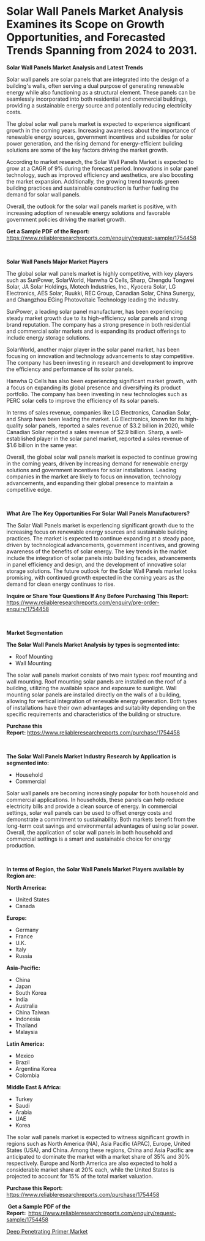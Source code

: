 <p><h1>Solar Wall Panels Market Analysis Examines its Scope on Growth Opportunities, and Forecasted Trends Spanning from 2024 to 2031.</h1></p><p><strong>Solar Wall Panels Market Analysis and Latest Trends</strong></p>
<p><p>Solar wall panels are solar panels that are integrated into the design of a building's walls, often serving a dual purpose of generating renewable energy while also functioning as a structural element. These panels can be seamlessly incorporated into both residential and commercial buildings, providing a sustainable energy source and potentially reducing electricity costs.</p><p>The global solar wall panels market is expected to experience significant growth in the coming years. Increasing awareness about the importance of renewable energy sources, government incentives and subsidies for solar power generation, and the rising demand for energy-efficient building solutions are some of the key factors driving the market growth.</p><p>According to market research, the Solar Wall Panels Market is expected to grow at a CAGR of 9% during the forecast period. Innovations in solar panel technology, such as improved efficiency and aesthetics, are also boosting the market expansion. Additionally, the growing trend towards green building practices and sustainable construction is further fueling the demand for solar wall panels.</p><p>Overall, the outlook for the solar wall panels market is positive, with increasing adoption of renewable energy solutions and favorable government policies driving the market growth.</p></p>
<p><strong>Get a Sample PDF of the Report:&nbsp;</strong> <a href="https://www.reliableresearchreports.com/enquiry/request-sample/1754458">https://www.reliableresearchreports.com/enquiry/request-sample/1754458</a></p>
<p>&nbsp;</p>
<p><strong>Solar Wall Panels Major Market Players</strong></p>
<p><p>The global solar wall panels market is highly competitive, with key players such as SunPower, SolarWorld, Hanwha Q Cells, Sharp, Chengdu Tongwei Solar, JA Solar Holdings, Motech Industries, Inc., Kyocera Solar, LG Electronics, AES Solar, Ruukki, REC Group, Canadian Solar, China Sunergy, and Changzhou EGing Photovoltaic Technology leading the industry.</p><p>SunPower, a leading solar panel manufacturer, has been experiencing steady market growth due to its high-efficiency solar panels and strong brand reputation. The company has a strong presence in both residential and commercial solar markets and is expanding its product offerings to include energy storage solutions.</p><p>SolarWorld, another major player in the solar panel market, has been focusing on innovation and technology advancements to stay competitive. The company has been investing in research and development to improve the efficiency and performance of its solar panels.</p><p>Hanwha Q Cells has also been experiencing significant market growth, with a focus on expanding its global presence and diversifying its product portfolio. The company has been investing in new technologies such as PERC solar cells to improve the efficiency of its solar panels.</p><p>In terms of sales revenue, companies like LG Electronics, Canadian Solar, and Sharp have been leading the market. LG Electronics, known for its high-quality solar panels, reported a sales revenue of $3.2 billion in 2020, while Canadian Solar reported a sales revenue of $2.9 billion. Sharp, a well-established player in the solar panel market, reported a sales revenue of $1.6 billion in the same year.</p><p>Overall, the global solar wall panels market is expected to continue growing in the coming years, driven by increasing demand for renewable energy solutions and government incentives for solar installations. Leading companies in the market are likely to focus on innovation, technology advancements, and expanding their global presence to maintain a competitive edge.</p></p>
<p>&nbsp;</p>
<p><strong>What Are The Key Opportunities For Solar Wall Panels Manufacturers?</strong></p>
<p><p>The Solar Wall Panels market is experiencing significant growth due to the increasing focus on renewable energy sources and sustainable building practices. The market is expected to continue expanding at a steady pace, driven by technological advancements, government incentives, and growing awareness of the benefits of solar energy. The key trends in the market include the integration of solar panels into building facades, advancements in panel efficiency and design, and the development of innovative solar storage solutions. The future outlook for the Solar Wall Panels market looks promising, with continued growth expected in the coming years as the demand for clean energy continues to rise.</p></p>
<p><strong>Inquire or Share Your Questions If Any Before Purchasing This Report:</strong> <a href="https://www.reliableresearchreports.com/enquiry/pre-order-enquiry/1754458">https://www.reliableresearchreports.com/enquiry/pre-order-enquiry/1754458</a></p>
<p>&nbsp;</p>
<p><strong>Market Segmentation</strong></p>
<p><strong>The Solar Wall Panels Market Analysis by types is segmented into:</strong></p>
<p><ul><li>Roof Mounting</li><li>Wall Mounting</li></ul></p>
<p><p>The solar wall panels market consists of two main types: roof mounting and wall mounting. Roof mounting solar panels are installed on the roof of a building, utilizing the available space and exposure to sunlight. Wall mounting solar panels are installed directly on the walls of a building, allowing for vertical integration of renewable energy generation. Both types of installations have their own advantages and suitability depending on the specific requirements and characteristics of the building or structure.</p></p>
<p><strong>Purchase this Report:&nbsp;</strong><a href="https://www.reliableresearchreports.com/purchase/1754458">https://www.reliableresearchreports.com/purchase/1754458</a></p>
<p>&nbsp;</p>
<p><strong>The Solar Wall Panels Market Industry Research by Application is segmented into:</strong></p>
<p><ul><li>Household</li><li>Commercial</li></ul></p>
<p><p>Solar wall panels are becoming increasingly popular for both household and commercial applications. In households, these panels can help reduce electricity bills and provide a clean source of energy. In commercial settings, solar wall panels can be used to offset energy costs and demonstrate a commitment to sustainability. Both markets benefit from the long-term cost savings and environmental advantages of using solar power. Overall, the application of solar wall panels in both household and commercial settings is a smart and sustainable choice for energy production.</p></p>
<p>&nbsp;</p>
<p><strong>In terms of Region, the Solar Wall Panels Market Players available by Region are:</strong></p>
<p>
    <p> <strong> North America: </strong>
        <ul>
            <li>United States</li>
            <li>Canada</li>
        </ul>
        </p> 
    <p> <strong> Europe: </strong>
        <ul>
            <li>Germany</li>
            <li>France</li>
            <li>U.K.</li>
            <li>Italy</li>
            <li>Russia</li>
        </ul>
        </p> 
    <p> <strong> Asia-Pacific: </strong>
        <ul>
            <li>China</li>
            <li>Japan</li>
            <li>South Korea</li>
            <li>India</li>
            <li>Australia</li>
            <li>China Taiwan</li>
            <li>Indonesia</li>
            <li>Thailand</li>
            <li>Malaysia</li>
        </ul>
        </p> 
    <p> <strong> Latin America: </strong>
        <ul>
            <li>Mexico</li>
            <li>Brazil</li>
            <li>Argentina Korea</li>
            <li>Colombia</li>
        </ul>
        </p> 
    <p> <strong> Middle East & Africa: </strong>
        <ul>
            <li>Turkey</li>
            <li>Saudi</li>
            <li>Arabia</li>
            <li>UAE</li>
            <li>Korea</li>
        </ul>
    </p>
    </p>
<p><p>The solar wall panels market is expected to witness significant growth in regions such as North America (NA), Asia Pacific (APAC), Europe, United States (USA), and China. Among these regions, China and Asia Pacific are anticipated to dominate the market with a market share of 35% and 30% respectively. Europe and North America are also expected to hold a considerable market share at 20% each, while the United States is projected to account for 15% of the total market valuation.</p></p>
<p><strong>Purchase this Report: </strong><a href="https://www.reliableresearchreports.com/purchase/1754458">https://www.reliableresearchreports.com/purchase/1754458</a></p>
<p>&nbsp;<strong>Get a Sample PDF of the Report:&nbsp;&nbsp;</strong><a href="https://www.reliableresearchreports.com/enquiry/request-sample/1754458">https://www.reliableresearchreports.com/enquiry/request-sample/1754458</a></p>
<p><strong></strong></p>
<p><p><a href="https://gamy-alyssum-396.notion.site/Deep-Penetrating-Primer-Market-Centers-on-Aspects-such-as-Market-Growth-Market-Share-Market-Opport-7b3edef575f1418abf16360cc125bc75">Deep Penetrating Primer Market</a></p></p>